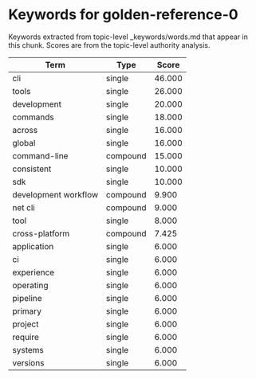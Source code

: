 # Keywords for golden-reference-0

Keywords extracted from topic-level _keywords/words.md that appear in this chunk.
Scores are from the topic-level authority analysis.

| Term | Type | Score |
|------|------|-------|
| cli | single | 46.000 |
| tools | single | 26.000 |
| development | single | 20.000 |
| commands | single | 18.000 |
| across | single | 16.000 |
| global | single | 16.000 |
| command-line | compound | 15.000 |
| consistent | single | 10.000 |
| sdk | single | 10.000 |
| development workflow | compound | 9.900 |
| net cli | compound | 9.000 |
| tool | single | 8.000 |
| cross-platform | compound | 7.425 |
| application | single | 6.000 |
| ci | single | 6.000 |
| experience | single | 6.000 |
| operating | single | 6.000 |
| pipeline | single | 6.000 |
| primary | single | 6.000 |
| project | single | 6.000 |
| require | single | 6.000 |
| systems | single | 6.000 |
| versions | single | 6.000 |
